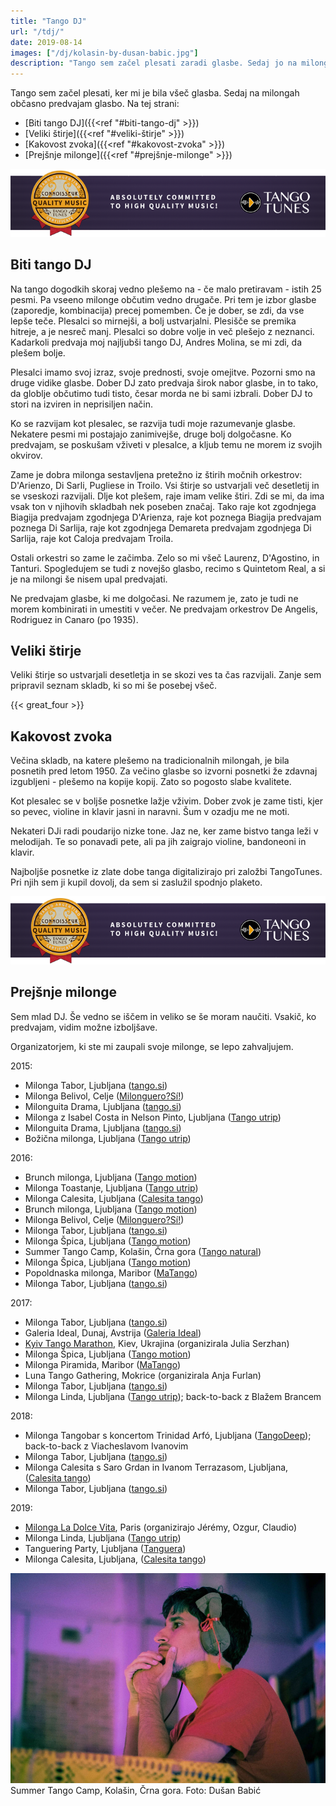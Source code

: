 ```yaml
---
title: "Tango DJ"
url: "/tdj/"
date: 2019-08-14
images: ["/dj/kolasin-by-dusan-babic.jpg"]
description: "Tango sem začel plesati zaradi glasbe. Sedaj jo na milongah občasno predvajam."
---
```


Tango sem začel plesati, ker mi je bila všeč glasba. Sedaj na milongah občasno
predvajam glasbo. Na tej strani:

- [Biti tango DJ]({{<ref "#biti-tango-dj" >}})
- [Veliki štirje]({{<ref "#veliki-štirje" >}})
- [Kakovost zvoka]({{<ref "#kakovost-zvoka" >}})
- [Prejšnje milonge]({{<ref "#prejšnje-milonge" >}})

[<img src="/dj/tt_connoisseur_banner.png" 
alt="TangoTunes connoisseur badge" />](
http://blog.tangotunes.com/tangotunes-connoisseur-quality-music-badge/)

Biti tango DJ
-------------

Na tango dogodkih skoraj vedno plešemo na - če malo pretiravam - istih 25 pesmi. Pa
vseeno milonge občutim vedno drugače. Pri tem je izbor glasbe
(zaporedje, kombinacija) precej pomemben. Če je dober, se zdi, da vse lepše teče.
Plesalci so mirnejši, a bolj ustvarjalni. Plesišče se premika hitreje,
a je nesreč manj. Plesalci so dobre volje in več plešejo z neznanci. Kadarkoli
predvaja moj najljubši tango DJ, Andres Molina, se mi zdi, da plešem bolje.

Plesalci imamo svoj izraz, svoje prednosti, svoje omejitve. Pozorni smo
na druge vidike glasbe. Dober DJ zato predvaja širok nabor glasbe, in to tako,
da globlje občutimo
tudi tisto, česar morda ne bi sami izbrali. Dober DJ to stori na
izviren in neprisiljen način.

Ko se razvijam kot plesalec, se razvija tudi moje razumevanje glasbe. Nekatere
pesmi mi postajajo zanimivejše, druge bolj dolgočasne. Ko predvajam,
se poskušam vživeti v plesalce, a kljub temu ne morem iz svojih okvirov.

Zame je dobra milonga sestavljena pretežno
iz štirih močnih orkestrov: D'Arienzo, Di Sarli, Pugliese in Troilo. Vsi štirje
so ustvarjali več desetletij in se vseskozi razvijali.
Dlje kot plešem, raje imam velike štiri. Zdi se mi, da ima 
vsak ton v njihovih skladbah nek poseben značaj.
Tako raje kot zgodnjega Biagija predvajam zgodnjega D'Arienza, raje kot
poznega Biagija predvajam poznega Di Sarlija,
raje kot zgodnjega Demareta predvajam zgodnjega Di Sarlija, raje kot Caloja
predvajam Troila.

Ostali orkestri so zame le začimba. Zelo so mi všeč Laurenz, D'Agostino, in Tanturi.
Spogledujem se tudi z novejšo glasbo, recimo s Quintetom Real,
a si je na milongi še nisem upal predvajati.

Ne predvajam glasbe, ki me dolgočasi. Ne razumem je, zato je tudi ne morem kombinirati
in umestiti v večer. Ne predvajam orkestrov De Angelis, Rodriguez in
Canaro (po 1935).


Veliki štirje
-------------

Veliki štirje so ustvarjali desetletja in se skozi ves ta čas razvijali.
Zanje sem pripravil seznam skladb, ki so mi še posebej všeč.

{{< great_four >}}


Kakovost zvoka
--------------

Večina skladb, na katere plešemo na tradicionalnih milongah, je bila posnetih
pred letom 1950. Za večino glasbe so izvorni posnetki že zdavnaj izgubljeni -
plešemo na kopije kopij. Zato so pogosto slabe kvalitete.

Kot plesalec se v boljše posnetke lažje vživim. Dober zvok je zame tisti,
kjer so pevec, violine in klavir jasni in naravni. Šum v ozadju me ne moti.

Nekateri DJi radi poudarijo nizke tone. Jaz ne, ker zame bistvo tanga leži
v melodijah. Te so ponavadi pete, ali pa jih zaigrajo violine, bandoneoni
in klavir.

Najboljše posnetke iz zlate dobe tanga digitalizirajo pri založbi TangoTunes.
Pri njih sem ji kupil dovolj, da sem si zaslužil spodnjo plaketo.

[<img src="/dj/tt_connoisseur_banner.png" 
alt="TangoTunes connoisseur badge" />](
http://blog.tangotunes.com/tangotunes-connoisseur-quality-music-badge/)


Prejšnje milonge
----------------

Sem mlad DJ. Še vedno se iščem in veliko se še moram naučiti.
Vsakič, ko predvajam, vidim možne izboljšave.

Organizatorjem, ki ste mi zaupali svoje milonge, se lepo zahvaljujem.


2015:

- Milonga Tabor, Ljubljana ([tango.si](http://www.tango.si/))
- Milonga Belivol, Celje ([Milonguero?Sí!](https://www.milonguero.si/))
- Milonguita Drama, Ljubljana ([tango.si](http://www.tango.si/))
- Milonga z Isabel Costa in Nelson Pinto, Ljubljana ([Tango utrip](http://tangoutrip.si/))
- Milonguita Drama, Ljubljana ([tango.si](http://www.tango.si/))
- Božična milonga, Ljubljana ([Tango utrip](http://tangoutrip.si/))

2016:

- Brunch milonga, Ljubljana ([Tango motion](http://tango-motion.com/))
- Milonga Toastanje, Ljubljana ([Tango utrip](http://tangoutrip.si/))
- Milonga Calesita, Ljubljana ([Calesita tango](http://www.calesitatango.com/))
- Brunch milonga, Ljubljana ([Tango motion](http://tango-motion.com/))
- Milonga Belivol, Celje ([Milonguero?Sí!](https://www.milonguero.si/))
- Milonga Tabor, Ljubljana ([tango.si](http://www.tango.si/))
- Milonga Špica, Ljubljana ([Tango motion](http://tango-motion.com/))
- Summer Tango Camp, Kolašin, Črna gora ([Tango natural](http://tangonatural.com/))
- Milonga Špica, Ljubljana ([Tango motion](http://tango-motion.com/))
- Popoldnaska milonga, Maribor ([MaTango](http://www.matango.si/))
- Milonga Tabor, Ljubljana ([tango.si](http://www.tango.si/))

2017:

- Milonga Tabor, Ljubljana ([tango.si](http://www.tango.si/))
- Galeria Ideal, Dunaj, Avstrija ([Galeria Ideal](www.galeria-ideal.at))
- [Kyiv Tango Marathon](http://www.tangomarathon.kiev.ua/), Kiev, Ukrajina (organizirala Julia Serzhan)
- Milonga Špica, Ljubljana ([Tango motion](http://tango-motion.com/))
- Milonga Piramida, Maribor ([MaTango](http://www.matango.si/))
- Luna Tango Gathering, Mokrice (organizirala Anja Furlan)
- Milonga Tabor, Ljubljana ([tango.si](http://www.tango.si/))
- Milonga Linda, Ljubljana ([Tango utrip](http://tangoutrip.si/)); back-to-back z Blažem Brancem

2018:

- Milonga Tangobar s koncertom Trinidad Arfó, Ljubljana ([TangoDeep](https://facebook.com/tangoprofundo/)); back-to-back z Viacheslavom Ivanovim
- Milonga Tabor, Ljubljana ([tango.si](http://www.tango.si/))
- Milonga Calesita s Saro Grdan in Ivanom Terrazasom, Ljubljana, ([Calesita tango](http://www.calesitatango.com/))
- Milonga Tabor, Ljubljana ([tango.si](http://www.tango.si/))

2019:

- [Milonga La Dolce Vita](https://www.facebook.com/groups/milongaladolcevita/), Paris (organizirajo Jérémy, Ozgur, Claudio)
- Milonga Linda, Ljubljana ([Tango utrip](http://tangoutrip.si/))
- Tanguering Party, Ljubljana ([Tanguera](https://www.facebook.com/tanguera.si/))
- Milonga Calesita, Ljubljana, ([Calesita tango](http://www.calesitatango.com/))


<img src="/dj/kolasin-by-dusan-babic.jpg" /> Summer Tango Camp, Kolašin, Črna gora. Foto: Dušan Babić

